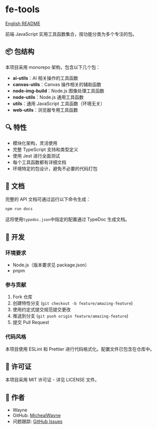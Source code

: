 # fe-tools

[English README](./README_EN.md)

前端 JavaScript 实用工具函数集合，按功能分类为多个专注的包。

## 📦 包结构

本项目采用 monorepo 架构，包含以下几个包：

- **ai-utils**：AI 相关操作的工具函数
- **canvas-utils**：Canvas 操作相关的辅助函数
- **node-img-build**：Node.js 图像处理工具函数
- **node-utils**：Node.js 通用工具函数
- **utils**：通用 JavaScript 工具函数（环境无关）
- **web-utils**：浏览器专用工具函数

## 🔍 特性

- 模块化架构，灵活使用
- 完整 TypeScript 支持和类型定义
- 使用 Jest 进行全面测试
- 每个工具函数都有详细文档
- 环境特定的包设计，避免不必要的代码打包

## 📄 文档

完整的 API 文档可通过运行以下命令生成：

```sh
npm run docs
```

这将使用`typedoc.json`中指定的配置通过 TypeDoc 生成文档。

## 🔧 开发

### 环境要求

- Node.js（版本要求见 package.json）
- pnpm

### 参与贡献

1. Fork 仓库
2. 创建特性分支 (`git checkout -b feature/amazing-feature`)
3. 使用约定式提交规范提交更改
4. 推送到分支 (`git push origin feature/amazing-feature`)
5. 提交 Pull Request

### 代码风格

本项目使用 ESLint 和 Prettier 进行代码格式化。配置文件已包含在仓库中。

## 📝 许可证

本项目采用 MIT 许可证 - 详见 LICENSE 文件。

## 👤 作者

- Wayne
- GitHub: [MichealWayne](https://github.com/MichealWayne)
- 问题跟踪: [GitHub Issues](https://github.com/MichealWayne/fe-tools/issues)

